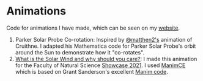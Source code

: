 # Animations

Code for animations I have made, which can be seen on my [website](https://www.ronanlaker.com/animations/).

1. Parker Solar Probe Co-rotation: Inspired by [@matthen2's](https://twitter.com/matthen2/) animation of Cruithne. I adapted his Mathematica code for Parker Solar Probe's orbit around the Sun to demonstrate how it "co-rotates".
2. [What is the Solar Wind and why should you care?](https://youtu.be/rI2yBMnZMpU): I made this animation for the Faculty of Natural Science [Showcase 2021](https://www.imperial.ac.uk/natural-sciences/research/showcases-seminars/2021/). I used [ManimCE](https://www.manim.community/) which is based on Grant Sanderson's excellent [Manim code](https://github.com/3b1b/manim).
